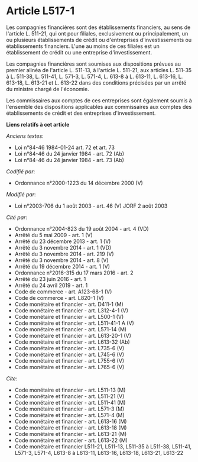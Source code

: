 # Article L517-1

Les compagnies financières sont des établissements financiers, au sens de l'article L. 511-21, qui ont pour filiales,
exclusivement ou principalement, un ou plusieurs établissements de crédit ou d'entreprises d'investissements ou
établissements financiers. L'une au moins de ces filiales est un établissement de crédit ou une entreprise d'investissement.

Les compagnies financières sont soumises aux dispositions prévues au premier alinéa de l'article L. 511-13, à l'article L.
511-21, aux articles L. 511-35 à L. 511-38, L. 511-41, L. 571-3, L. 571-4, L. 613-8 à L. 613-11, L. 613-16, L. 613-18, L.
613-21 et L. 613-22 dans des conditions précisées par un arrêté du ministre chargé de l'économie.

Les commissaires aux comptes de ces entreprises sont également soumis à l'ensemble des dispositions applicables aux
commissaires aux comptes des établissements de crédit et des entreprises d'investissement.

**Liens relatifs à cet article**

_Anciens textes_:

  - Loi n°84-46 1984-01-24 art. 72 et art. 73
  - Loi n°84-46 du 24 janvier 1984 - art. 72 (Ab)
  - Loi n°84-46 du 24 janvier 1984 - art. 73 (Ab)

_Codifié par_:

  - Ordonnance n°2000-1223 du 14 décembre 2000 (V)

_Modifié par_:

  - Loi n°2003-706 du 1 août 2003 - art. 46 (V) JORF 2 août 2003

_Cité par_:

  - Ordonnance n°2004-823 du 19 août 2004 - art. 4 (VD)
  - Arrêté du 5 mai 2009 - art. 1 (V)
  - Arrêté du 23 décembre 2013 - art. 1 (V)
  - Arrêté du 3 novembre 2014 - art. 1 (VD)
  - Arrêté du 3 novembre 2014 - art. 219 (V)
  - Arrêté du 3 novembre 2014 - art. 8 (V)
  - Arrêté du 19 décembre 2014 - art. 1 (V)
  - Ordonnance n°2016-315 du 17 mars 2016 - art. 2
  - Arrêté du 23 juin 2016 - art. 1
  - Arrêté du 24 avril 2019 - art. 1
  - Code de commerce - art. A123-68-1 (V)
  - Code de commerce - art. L820-1 (V)
  - Code monétaire et financier - art. D411-1 (M)
  - Code monétaire et financier - art. L312-4-1 (V)
  - Code monétaire et financier - art. L500-1 (V)
  - Code monétaire et financier - art. L511-41-1 A (V)
  - Code monétaire et financier - art. L571-14 (M)
  - Code monétaire et financier - art. L613-20-1 (V)
  - Code monétaire et financier - art. L613-32 (Ab)
  - Code monétaire et financier - art. L735-6 (V)
  - Code monétaire et financier - art. L745-6 (V)
  - Code monétaire et financier - art. L755-6 (V)
  - Code monétaire et financier - art. L765-6 (V)

_Cite_:

  - Code monétaire et financier - art. L511-13 (M)
  - Code monétaire et financier - art. L511-21 (V)
  - Code monétaire et financier - art. L511-41 (M)
  - Code monétaire et financier - art. L571-3 (M)
  - Code monétaire et financier - art. L571-4 (M)
  - Code monétaire et financier - art. L613-16 (M)
  - Code monétaire et financier - art. L613-18 (M)
  - Code monétaire et financier - art. L613-21 (M)
  - Code monétaire et financier - art. L613-22 (M)
  - Code monétaire et financier L511-21, L511-13, L511-35 à L511-38, L511-41, L571-3, L571-4, L613-8 à L613-11, L613-16, L613-18, L613-21, L613-22

